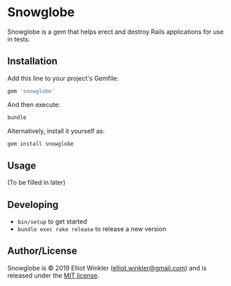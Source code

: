 # Snowglobe

Snowglobe is a gem that helps erect and destroy Rails applications for use in
tests.

## Installation

Add this line to your project's Gemfile:

``` ruby
gem 'snowglobe'
```

And then execute:

``` bash
bundle
```

Alternatively, install it yourself as:

``` bash
gem install snowglobe
```

## Usage

(To be filled in later)

## Developing

* `bin/setup` to get started
* `bundle exec rake release` to release a new version

## Author/License

Snowglobe is © 2019 Elliot Winkler (<elliot.winkler@gmail.com>) and is released
under the [MIT license](LICENSE).
